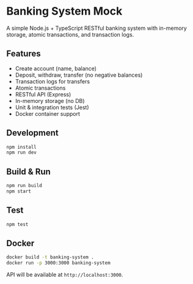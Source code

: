 # Banking System Mock

A simple Node.js + TypeScript RESTful banking system with in-memory storage, atomic transactions, and transaction logs.

## Features
- Create account (name, balance)
- Deposit, withdraw, transfer (no negative balances)
- Transaction logs for transfers
- Atomic transactions
- RESTful API (Express)
- In-memory storage (no DB)
- Unit & integration tests (Jest)
- Docker container support

## Development

```sh
npm install
npm run dev
```

## Build & Run

```sh
npm run build
npm start
```

## Test

```sh
npm test
```

## Docker

```sh
docker build -t banking-system .
docker run -p 3000:3000 banking-system
```

API will be available at `http://localhost:3000`.
